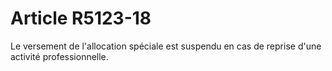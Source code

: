 # Article R5123-18

  
Le versement de l'allocation spéciale est suspendu en cas de reprise d'une activité professionnelle.